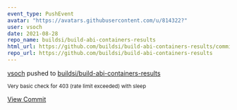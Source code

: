 ```yaml
---
event_type: PushEvent
avatar: "https://avatars.githubusercontent.com/u/814322?"
user: vsoch
date: 2021-08-28
repo_name: buildsi/build-abi-containers-results
html_url: https://github.com/buildsi/build-abi-containers-results/commit/a73f9b4e5a714d26c0f38b1113983ff7e63d627a
repo_url: https://github.com/buildsi/build-abi-containers-results
---
```


<a href='https://github.com/vsoch' target='_blank'>vsoch</a> pushed to <a href='https://github.com/buildsi/build-abi-containers-results' target='_blank'>buildsi/build-abi-containers-results</a>

<small>Very basic check for 403 (rate limit exceeded) with sleep</small>

<a href='https://github.com/buildsi/build-abi-containers-results/commit/a73f9b4e5a714d26c0f38b1113983ff7e63d627a' target='_blank'>View Commit</a>
